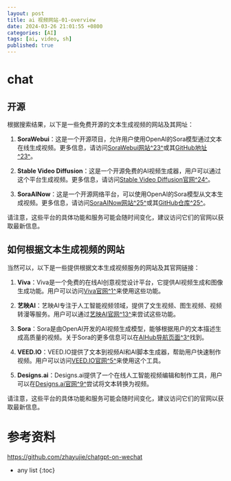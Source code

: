 ```yaml
---
layout: post
title: ai 视频网站-01-overview
date: 2024-03-26 21:01:55 +0800
categories: [AI]
tags: [ai, video, sh]
published: true
---
```


# chat

## 开源

根据搜索结果，以下是一些免费开源的文本生成视频的网站及其网址：

1. **SoraWebui**：这是一个开源项目，允许用户使用OpenAI的Sora模型通过文本在线生成视频。更多信息，请访问[SoraWebui网站^23^](https://sorawebui.com/)或其[GitHub地址^23^](https://github.com/SoraWebui/SoraWebui)。

2. **Stable Video Diffusion**：这是一个开源免费的AI视频生成器，用户可以通过这个平台生成视频。更多信息，请访问[Stable Video Diffusion官网^24^](https://video-stable-diffusion.com/zh/)。

3. **SoraAINow**：这是一个开源网络平台，可以使用OpenAI的Sora模型从文本生成视频。更多信息，请访问[SoraAINow网站^25^](https://soraainow.com/)或其[GitHub仓库^25^](https://github.com/kaixin20190930/SoraAINow)。

请注意，这些平台的具体功能和服务可能会随时间变化，建议访问它们的官网以获取最新信息。


## 如何根据文本生成视频的网站

当然可以，以下是一些提供根据文本生成视频服务的网站及其官网链接：

1. **Viva**：Viva是一个免费的在线AI创意视觉设计平台，它提供AI视频生成和图像生成功能。用户可以访问[Viva官网^1^](https://vivago.ai/)来使用这些功能。

2. **艺映AI**：艺映AI专注于人工智能视频领域，提供了文生视频、图生视频、视频转漫等服务。用户可以通过[艺映AI官网^13^](https://www.artink.art/)来尝试这些功能。

3. **Sora**：Sora是由OpenAI开发的AI视频生成模型，能够根据用户的文本描述生成高质量的视频。关于Sora的更多信息可以在[AIHub导航页面^3^](https://www.aihub.cn/tools/video/sora/)找到。

4. **VEED.IO**：VEED.IO提供了文本到视频AI和AI脚本生成器，帮助用户快速制作视频。用户可以访问[VEED.IO官网^5^](https://www.veed.io/zh-CN/tools/ai-video/ai-text-to-video)来使用这个工具。

5. **Designs.ai**：Designs.ai提供了一个在线人工智能视频编辑和制作工具，用户可以在[Designs.ai官网^9^](https://designs.ai/cn/videomaker)尝试将文本转换为视频。

请注意，这些平台的具体功能和服务可能会随时间变化，建议访问它们的官网以获取最新信息。

# 参考资料

https://github.com/zhayujie/chatgpt-on-wechat

* any list
{:toc}
